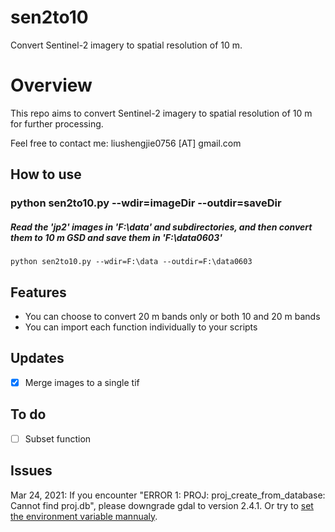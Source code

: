 # sen2to10
Convert Sentinel-2 imagery to spatial resolution of 10 m.

# Overview
This repo aims to convert Sentinel-2 imagery to spatial resolution of 10 m for further processing.

Feel free to contact me: liushengjie0756 [AT] gmail.com

## How to use
### python sen2to10.py --wdir=imageDir --outdir=saveDir
##### Read the 'jp2' images in 'F:\data' and subdirectories, and then convert them to 10 m GSD and save them in 'F:\data0603'
    python sen2to10.py --wdir=F:\data --outdir=F:\data0603


## Features
- You can choose to convert 20 m bands only or both 10 and 20 m bands
- You can import each function individually to your scripts


## Updates
- [x] Merge images to a single tif


## To do
- [ ] Subset function

## Issues
Mar 24, 2021: If you encounter "ERROR 1: PROJ: proj_create_from_database: Cannot find proj.db", please downgrade gdal to version 2.4.1. Or try to [set the environment variable mannualy](https://stackoverflow.com/questions/56764046/gdal-ogr2ogr-cannot-find-proj-db-error#:~:text=You%20might%20need%20to%20set%20the%20PROJ_LIB%20environment%20variable.&text=If%20you%20don't%20find,see%20if%20things%20start%20working).
